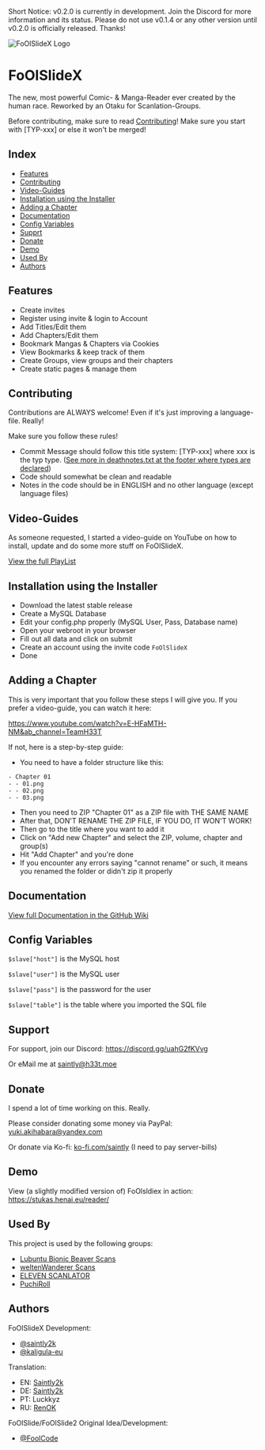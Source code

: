 Short Notice: v0.2.0 is currently in development. Join the Discord for more information and its status. Please do not use v0.1.4 or any other version until v0.2.0 is officially released. Thanks!

![FoOlSlideX Logo](https://cdn.henai.eu/assets/images/foolslidex-logo.png)

# FoOlSlideX

The new, most powerful Comic- & Manga-Reader ever created by the human race. Reworked by an Otaku for Scanlation-Groups.

Before contributing, make sure to read [Contributing](#contributing)! Make sure you start with [TYP-xxx] or else it won't be merged!

## Index

- [Features](#features)
- [Contributing](#contributing)
- [Video-Guides](#video-guides)
- [Installation using the Installer](#installation-using-the-installer)
- [Adding a Chapter](#adding-a-chapter)
- [Documentation](#documentation)
- [Config Variables](#config-variables)
- [Supprt](#support)
- [Donate](#donate)
- [Demo](#demo)
- [Used By](#used-by)
- [Authors](#authors)

## Features

- Create invites
- Register using invite & login to Account
- Add Titles/Edit them
- Add Chapters/Edit them
- Bookmark Mangas & Chapters via Cookies
- View Bookmarks & keep track of them
- Create Groups, view groups and their chapters
- Create static pages & manage them

## Contributing

Contributions are ALWAYS welcome! Even if it's just improving a language-file. Really!

Make sure you follow these rules!

- Commit Message should follow this title system: [TYP-xxx] where xxx is the typ type. ([See more in deathnotes.txt at the footer where types are declared](https://github.com/saintly2k/FoOlSlideX/blob/master/deathnotes.txt))
- Code should somewhat be clean and readable
- Notes in the code should be in ENGLISH and no other language (except language files)

## Video-Guides

As someone requested, I started a video-guide on YouTube on how to install, update and do some more stuff on FoOlSlideX.

[View the full PlayList](https://www.youtube.com/playlist?list=PLDQvUzXjsrhP8EsCrxJ6yoqcOKTESXixX)

## Installation using the Installer

- Download the latest stable release
- Create a MySQL Database
- Edit your config.php properly (MySQL User, Pass, Database name)
- Open your webroot in your browser
- Fill out all data and click on submit
- Create an account using the invite code `FoOlSlideX`
- Done

## Adding a Chapter

This is very important that you follow these steps I will give you. If you prefer a video-guide, you can watch it here:

https://www.youtube.com/watch?v=E-HFaMTH-NM&ab_channel=TeamH33T

If not, here is a step-by-step guide:

- You need to have a folder structure like this:
```
- Chapter 01
- - 01.png
- - 02.png
- - 03.png
```
- Then you need to ZIP "Chapter 01" as a ZIP file with THE SAME NAME
- After that, DON'T RENAME THE ZIP FILE, IF YOU DO, IT WON'T WORK!
- Then go to the title where you want to add it
- Click on "Add new Chapter" and select the ZIP, volume, chapter and group(s)
- Hit "Add Chapter" and you're done
- If you encounter any errors saying "cannot rename" or such, it means you renamed the folder or didn't zip it properly

## Documentation

[View full Documentation in the GitHub Wiki](https://github.com/saintly2k/FoOlSlideX/wiki)

## Config Variables

`$slave["host"]` is the MySQL host

`$slave["user"]` is the MySQL user

`$slave["pass"]` is the password for the user

`$slave["table"]` is the table where you imported the SQL file

## Support

For support, join our Discord: https://discord.gg/uahG2fKVvg

Or eMail me at saintly@h33t.moe

## Donate

I spend a lot of time working on this. Really.

Please consider donating some money via PayPal: [yuki.akihabara@yandex.com](https://paypal.me/WOLFRAMEdev)

Or donate via Ko-fi: [ko-fi.com/saintly](https://ko-fi.com/saintly) (I need to pay server-bills)

## Demo

View (a slightly modified version of) FoOlsldiex in action: https://stukas.henai.eu/reader/

## Used By

This project is used by the following groups:

- [Lubuntu Bionic Beaver Scans](https://stukas.henai.eu)
- [weltenWanderer Scans](https://wws.henai.eu)
- [ELEVEN SCANLATOR](http://eleven-scanlator.epizy.com)
- [PuchiRoll](https://puchiroll.com)

## Authors

FoOlSlideX Development:
- [@saintly2k](https://www.github.com/saintly2k)
- [@kaligula-eu](https://www.github.com/kaligula-eu)

Translation:
- EN: [Saintly2k](https://github.com/saintly2k)
- DE: [Saintly2k](https://github.com/saintly2k)
- PT: Luckkyz
- RU: [RenOK](https://github.com/totavok8)

FoOlSlide/FoOlSlide2 Original Idea/Development:
- [@FoolCode](https://github.com/FoolCode)